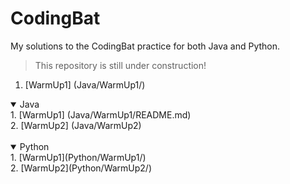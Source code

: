 # CodingBat
My solutions to the CodingBat practice for both Java and Python.
> This repository is still under construction!

  1. [WarmUp1] (Java/WarmUp1/)

<details open>
  <summary>Java</summary>
  1. [WarmUp1] (Java/WarmUp1/README.md)
  <br>
  2. [WarmUp2] (Java/WarmUp2)
  <br>
</details>
<br>
<details open>
  <summary>Python</summary>
  1. [WarmUp1](Python/WarmUp1/)
  <br>
  2. [WarmUp2](Python/WarmUp2/)
  <br>
</details>
